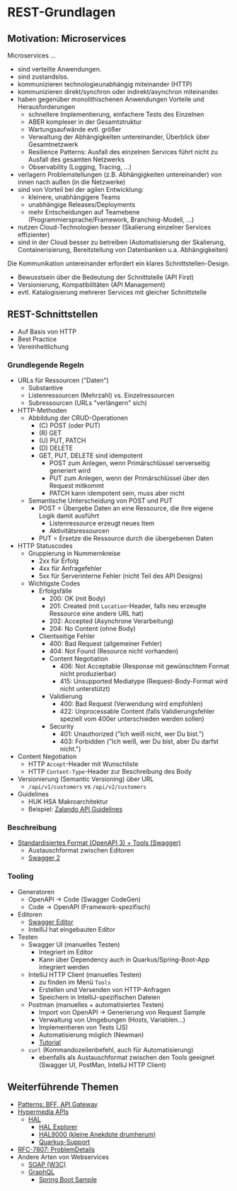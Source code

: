# REST-Grundlagen

## Motivation: Microservices

Microservices ...
 - sind verteilte Anwendungen.
 - sind zustandslos.
 - kommunizieren technologieunabhängig miteinander (HTTP)
 - kommunizieren direkt/synchron oder indirekt/asynchron miteinander.
 - haben gegenüber monolithischenen Anwendungen Vorteile und Herausforderungen
   - schnellere Implementierung, einfachere Tests des Einzelnen
   - ABER komplexer in der Gesamtstruktur
   - Wartungsaufwände evtl. größer
   - Verwaltung der Abhängigkeiten untereinander, Überblick über Gesamtnetzwerk
   - Resilience Patterns: Ausfall des einzelnen Services führt nicht zu Ausfall des gesamten Netzwerks
   - Observability (Logging, Tracing, ...)
 - verlagern Problemstellungen (z.B. Abhängigkeiten untereinander) von innen nach außen (in die Netzwerke)
 - sind von Vorteil bei der agilen Entwicklung:
   - kleinere, unabhängigere Teams
   - unabhängige Releases/Deployments
   - mehr Entscheidungen auf Teamebene (Programmiersprache/Framework, Branching-Modell, ...)
 - nutzen Cloud-Technologien besser (Skalierung einzelner Services effizienter)
 - sind in der Cloud besser zu betreiben (Automatisierung der Skalierung, Containerisierung, Bereitstellung von Datenbanken u.a. Abhängigkeiten)
 
Die Kommunikation untereinander erfordert ein klares Schnittstellen-Design.
 - Bewusstsein über die Bedeutung der Schnittstelle (API First)
 - Versionierung, Kompatibilitäten (API Management)
 - evtl. Katalogisierung mehrerer Services mit gleicher Schnittstelle

## REST-Schnittstellen

 - Auf Basis von HTTP
 - Best Practice
 - Vereinheitlichung
 
### Grundlegende Regeln

 - URLs für Ressourcen ("Daten")
   - Substantive
   - Listenressourcen (Mehrzahl) vs. Einzelressourcen
   - Subressourcen (URLs "verlängern" sich)
 - HTTP-Methoden
   - Abbildung der CRUD-Operationen
     - (C) POST (oder PUT)
     - (R) GET
     - (U) PUT, PATCH
     - (D) DELETE
     - GET, PUT, DELETE sind idempotent
       - POST zum Anlegen, wenn Primärschlüssel serverseitig generiert wird
       - PUT zum Anlegen, wenn der Primärschlüssel über den Request mitkommt
       - PATCH kann idempotent sein, muss aber nicht
   - Semantische Unterscheidung von POST und PUT
     - POST = Übergebe Daten an eine Ressource, die ihre eigene Logik damit ausführt
       - Listenressource erzeugt neues Item
       - Aktivitätsressourcen
     - PUT = Ersetze die Ressource durch die übergebenen Daten
 - HTTP Statuscodes
   - Gruppierung in Nummernkreise
     - 2xx für Erfolg
     - 4xx für Anfragefehler
     - 5xx für Serverinterne Fehler (nicht Teil des API Designs)
   - Wichtigste Codes
     - Erfolgsfälle
       - 200: OK (mit Body)
       - 201: Created (mit `Location`-Header, falls neu erzeugte Ressource eine andere URL hat)
       - 202: Accepted (Asynchrone Verarbeitung)
       - 204: No Content (ohne Body)
     - Clientseitige Fehler
       - 400: Bad Request (allgemeiner Fehler)
       - 404: Not Found (Resource nicht vorhanden)
       - Content Negotiation
         - 406: Not Acceptable (Response mit gewünschtem Format nicht produzierbar)
         - 415: Unsupported Mediatype (Request-Body-Format wird nicht unterstützt)
       - Validierung
         - 400: Bad Request (Verwendung wird empfohlen)
         - 422: Unprocessable Content (falls Validierungsfehler speziell vom 400er unterschieden werden sollen)
       - Security
         - 401: Unauthorized ("Ich weiß nicht, wer Du bist.")
         - 403: Forbidden ("Ich weiß, wer Du bist, aber Du darfst nicht.")
 - Content Negotiation
   - HTTP `Accept`-Header mit Wunschliste
   - HTTP `Content-Type`-Header zur Beschreibung des Body
- Versionierung (Semantic Versioning) über URL
  - `/api/v1/customers` vs `/api/v2/customers`
- Guidelines
    - HUK HSA Makroarchitektur
    - Beispiel: [Zalando API Guidelines](https://opensource.zalando.com/restful-api-guidelines/#)

### Beschreibung

- [Standardisiertes Format (OpenAPI 3) + Tools (Swagger)](https://swagger.io/docs/specification/about/)
  - Austauschformat zwischen Editoren
  - [Swagger 2](https://swagger.io/docs/specification/2-0/basic-structure/)

### Tooling

- Generatoren
    - OpenAPI -> Code (Swagger CodeGen)
    - Code -> OpenAPI (Framework-spezifisch)
- Editoren
  - [Swagger Editor](https://editor.swagger.io/)
  - IntelliJ hat eingebauten Editor
- Testen
  - Swagger UI (manuelles Testen)
    - Integriert im Editor
    - Kann über Dependency auch in Quarkus/Spring-Boot-App integriert werden
  - IntelliJ HTTP Client (manuelles Testen)
    - zu finden im Menü `Tools`
    - Erstellen und Versenden von HTTP-Anfragen
    - Speichern in IntelliJ-spezifischen Dateien
  - Postman (manuelles + automatisiertes Testen)
    - Import von OpenAPI -> Generierung von Request Sample
    - Verwaltung von Umgebungen (Hosts, Variablen...)
    - Implementieren von Tests (JS)
    - Automatisierung möglich (Newman)
    - [Tutorial](https://www.testautomatisierung.org/rest-api-tests-mit-postman/)
  - `curl` (Kommandozeilenbefehl, auch für Automatisierung)
    - ebenfalls als Austauschformat zwischen den Tools geeignet
      (Swagger UI, PostMan, IntelliJ HTTP Client)

## Weiterführende Themen

- [Patterns: BFF, API Gateway](https://www.manuelkruisz.com/blog/posts/api-gateway-vs-bff)
- [Hypermedia APIs](https://www.mscharhag.com/api-design/hypermedia-rest)
  - [HAL](https://stateless.group/hal_specification.html)
    - [HAL Explorer](https://toedter.github.io/hal-explorer/release/reference-doc/)
    - [HAL9000 (kleine Anekdote drumherum)](https://de.wikipedia.org/wiki/HAL_9000)
    - [Quarkus-Support](https://quarkus.io/guides/resteasy#links)
- [RFC-7807: ProblemDetails](https://www.linkedin.com/pulse/rfc-7807-error-handling-standard-apis-david-rold%C3%A1n-mart%C3%ADnez/)
- Andere Arten von Webservices
  - [SOAP (W3C)](https://www.tutorialspoint.com/soap/soap_examples.htm)
  - [GraphQL](https://blog.logrocket.com/graphql-vs-rest-api-why-you-shouldnt-use-graphql)
    - [Spring Boot Sample](https://github.com/ueberfuhr-trainings/spring-features/blob/main/docs/graphql/index.md)
